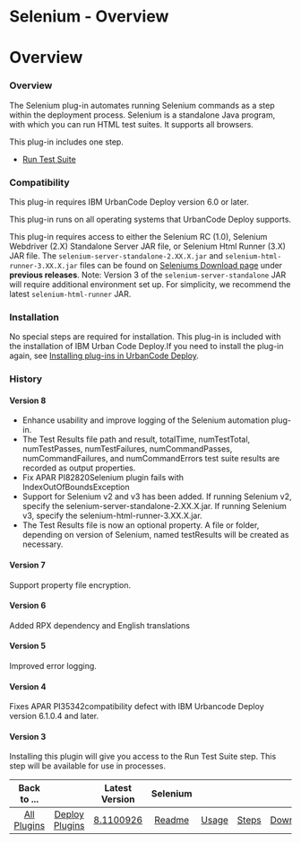 
Selenium - Overview
===================

# Overview



### Overview




 



The Selenium plug-in automates running Selenium commands as a step within the deployment process. Selenium is a standalone Java program, with which you can run HTML test suites. It supports all browsers.


This plug-in includes one step.


* [Run Test Suite](#run_test_suite)


### Compatibility



This plug-in requires IBM UrbanCode Deploy version 6.0 or later.


This plug-in runs on all operating systems that UrbanCode Deploy supports.


This plug-in requires access to either the Selenium RC (1.0), Selenium Webdriver (2.X) Standalone Server JAR file, or Selenium Html Runner (3.X) JAR file. The `selenium-server-standalone-2.XX.X.jar` and `selenium-html-runner-3.XX.X.jar` files can be found on [Seleniums Download page](http://www.seleniumhq.org/download/) under **previous releases**. Note: Version 3 of the `selenium-server-standalone` JAR will require additional environment set up. For simplicity, we recommend the latest `selenium-html-runner` JAR.



### Installation



No special steps are required for installation. This plug-in is included with the installation of IBM Urban Code Deploy.If you need to install the plug-in again, see [Installing plug-ins in UrbanCode Deploy](https://www.urbancode.com/resource/installing-plug-ins-in-urbancode-products/ "Installing plug-ins in UrbanCode Deploy").



### History


#### Version 8


* Enhance usability and improve logging of the Selenium automation plug-in.
* The Test Results file path and result, totalTime, numTestTotal, numTestPasses, numTestFailures, numCommandPasses, numCommandFailures, and numCommandErrors test suite results are recorded as output properties.
* Fix APAR PI82820Selenium plugin fails with IndexOutOfBoundsException
* Support for Selenium v2 and v3 has been added. If running Selenium v2, specify the selenium-server-standalone-2.XX.X.jar. If running Selenium v3, specify the selenium-html-runner-3.XX.X.jar.
* The Test Results file is now an optional property. A file or folder, depending on version of Selenium, named testResults will be created as necessary.


#### Version 7


Support property file encryption.


#### Version 6


Added RPX dependency and English translations


#### Version 5


Improved error logging.


#### Version 4


Fixes APAR PI35342compatibility defect with IBM Urbancode Deploy version 6.1.0.4 and later.


#### Version 3


Installing this plugin will give you access to the Run Test Suite step. This step will be available for use in processes.




|Back to ...||Latest Version|Selenium ||||
| :---: | :---: | :---: | :---: | :---: | :---: | :---: |
|[All Plugins](../../index.md)|[Deploy Plugins](../README.md)|[8.1100926](https://raw.githubusercontent.com/UrbanCode/IBM-UCD-PLUGINS/main/files/Selenium/Selenium-8.1100926.zip)|[Readme](README.md)|[Usage](usage.md)|[Steps](steps.md)|[Downloads](downloads.md)|
